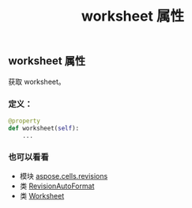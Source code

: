 ﻿---
title: worksheet 属性
second_title: Aspose.Cells for Python via .NET API 参考资料
description:
type: docs
weight: 60
url: /zh/python-net/aspose.cells.revisions/revisionautoformat/worksheet/
is_root: false
---
## worksheet 属性

获取 worksheet。
### 定义：
```python
@property
def worksheet(self):
    ...
```

### 也可以看看
* 模块 [aspose.cells.revisions](../../)
* 类 [RevisionAutoFormat](/cells/zh/python-net/aspose.cells.revisions/revisionautoformat)
* 类 [Worksheet](/cells/zh/python-net/aspose.cells/worksheet)
